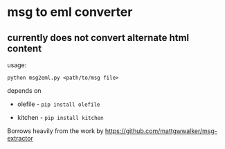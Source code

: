 # msg to eml converter 

## currently does not convert alternate html content

usage:

    python msg2eml.py <path/to/msg file>


depends on 

* olefile - ```pip install olefile```

* kitchen - ```pip install kitchen```


Borrows heavily from the work by https://github.com/mattgwwalker/msg-extractor